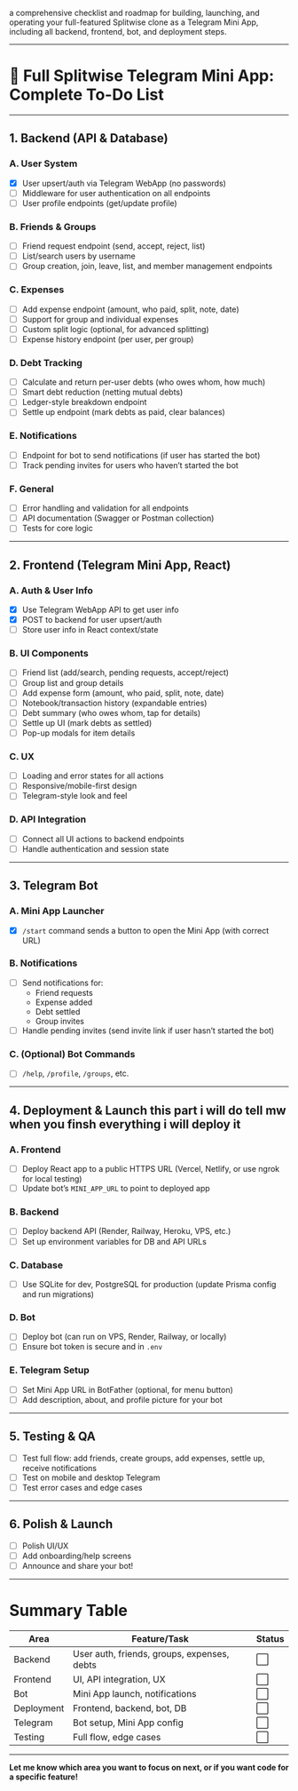 a comprehensive checklist and roadmap for building, launching, and operating your full-featured Splitwise clone as a Telegram Mini App, including all backend, frontend, bot, and deployment steps.

---

# 📝 **Full Splitwise Telegram Mini App: Complete To-Do List**

---

## 1. **Backend (API & Database)**

### **A. User System**
- [x] User upsert/auth via Telegram WebApp (no passwords)
- [ ] Middleware for user authentication on all endpoints
- [ ] User profile endpoints (get/update profile)

### **B. Friends & Groups**
- [ ] Friend request endpoint (send, accept, reject, list)
- [ ] List/search users by username
- [ ] Group creation, join, leave, list, and member management endpoints

### **C. Expenses**
- [ ] Add expense endpoint (amount, who paid, split, note, date)
- [ ] Support for group and individual expenses
- [ ] Custom split logic (optional, for advanced splitting)
- [ ] Expense history endpoint (per user, per group)

### **D. Debt Tracking**
- [ ] Calculate and return per-user debts (who owes whom, how much)
- [ ] Smart debt reduction (netting mutual debts)
- [ ] Ledger-style breakdown endpoint
- [ ] Settle up endpoint (mark debts as paid, clear balances)

### **E. Notifications**
- [ ] Endpoint for bot to send notifications (if user has started the bot)
- [ ] Track pending invites for users who haven’t started the bot

### **F. General**
- [ ] Error handling and validation for all endpoints
- [ ] API documentation (Swagger or Postman collection)
- [ ] Tests for core logic

---

## 2. **Frontend (Telegram Mini App, React)**

### **A. Auth & User Info**
- [x] Use Telegram WebApp API to get user info
- [x] POST to backend for user upsert/auth
- [ ] Store user info in React context/state

### **B. UI Components**
- [ ] Friend list (add/search, pending requests, accept/reject)
- [ ] Group list and group details
- [ ] Add expense form (amount, who paid, split, note, date)
- [ ] Notebook/transaction history (expandable entries)
- [ ] Debt summary (who owes whom, tap for details)
- [ ] Settle up UI (mark debts as settled)
- [ ] Pop-up modals for item details

### **C. UX**
- [ ] Loading and error states for all actions
- [ ] Responsive/mobile-first design
- [ ] Telegram-style look and feel

### **D. API Integration**
- [ ] Connect all UI actions to backend endpoints
- [ ] Handle authentication and session state

---

## 3. **Telegram Bot**

### **A. Mini App Launcher**
- [x] `/start` command sends a button to open the Mini App (with correct URL)

### **B. Notifications**
- [ ] Send notifications for:
  - Friend requests
  - Expense added
  - Debt settled
  - Group invites
- [ ] Handle pending invites (send invite link if user hasn’t started the bot)

### **C. (Optional) Bot Commands**
- [ ] `/help`, `/profile`, `/groups`, etc.

---

## 4. **Deployment & Launch this part i will do tell mw when you finsh everything i will deploy it**

### **A. Frontend**
- [ ] Deploy React app to a public HTTPS URL (Vercel, Netlify, or use ngrok for local testing)
- [ ] Update bot’s `MINI_APP_URL` to point to deployed app

### **B. Backend**
- [ ] Deploy backend API (Render, Railway, Heroku, VPS, etc.)
- [ ] Set up environment variables for DB and API URLs

### **C. Database**
- [ ] Use SQLite for dev, PostgreSQL for production (update Prisma config and run migrations)

### **D. Bot**
- [ ] Deploy bot (can run on VPS, Render, Railway, or locally)
- [ ] Ensure bot token is secure and in `.env`

### **E. Telegram Setup**
- [ ] Set Mini App URL in BotFather (optional, for menu button)
- [ ] Add description, about, and profile picture for your bot

---

## 5. **Testing & QA**
- [ ] Test full flow: add friends, create groups, add expenses, settle up, receive notifications
- [ ] Test on mobile and desktop Telegram
- [ ] Test error cases and edge cases

---

## 6. **Polish & Launch**
- [ ] Polish UI/UX
- [ ] Add onboarding/help screens
- [ ] Announce and share your bot!

---

# **Summary Table**

| Area         | Feature/Task                                 | Status |
|--------------|---------------------------------------------|--------|
| Backend      | User auth, friends, groups, expenses, debts | ⬜      |
| Frontend     | UI, API integration, UX                     | ⬜      |
| Bot          | Mini App launch, notifications              | ⬜      |
| Deployment   | Frontend, backend, bot, DB                  | ⬜      |
| Telegram     | Bot setup, Mini App config                  | ⬜      |
| Testing      | Full flow, edge cases                       | ⬜      |

---

**Let me know which area you want to focus on next, or if you want code for a specific feature!**
